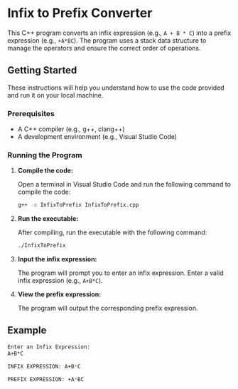 # Infix to Prefix Converter

This C++ program converts an infix expression (e.g., `A + B * C`) into a prefix expression (e.g., `+A*BC`). The program uses a stack data structure to manage the operators and ensure the correct order of operations.

## Getting Started

These instructions will help you understand how to use the code provided and run it on your local machine.

### Prerequisites

- A C++ compiler (e.g., g++, clang++)
- A development environment (e.g., Visual Studio Code)

### Running the Program

1. **Compile the code:**

    Open a terminal in Visual Studio Code and run the following command to compile the code:

    ```sh
    g++ -o InfixToPrefix InfixToPrefix.cpp
    ```

2. **Run the executable:**

    After compiling, run the executable with the following command:

    ```sh
    ./InfixToPrefix
    ```

3. **Input the infix expression:**

    The program will prompt you to enter an infix expression. Enter a valid infix expression (e.g., `A+B*C`).

4. **View the prefix expression:**

    The program will output the corresponding prefix expression.

## Example

```sh
Enter an Infix Expression:
A+B*C

INFIX EXPRESSION: A+B*C

PREFIX EXPRESSION: +A*BC
